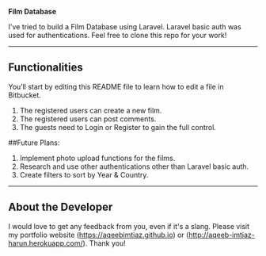 **Film Database**

I've tried to build a Film Database using Laravel. Laravel basic auth was used for authentications. Feel free to clone this repo for your work!

---

## Functionalities

You’ll start by editing this README file to learn how to edit a file in Bitbucket.

1. The registered users can create a new film.
2. The registered users can post comments.
3. The guests need to Login or Register to gain the full control.

##Future Plans:
1. Implement photo upload functions for the films.
2. Research and use other authentications other than Laravel basic auth.
3. Create filters to sort by Year & Country.

---

## About the Developer
I would love to get any feedback from you, even if it's a slang.
Please visit my portfolio website (https://aqeebimtiaz.github.io) or (http://aqeeb-imtiaz-harun.herokuapp.com/).
Thank you!